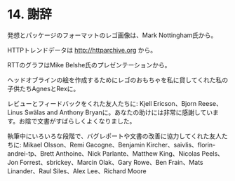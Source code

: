 # 14. 謝辞

発想とパッケージのフォーマットのレゴ画像は、Mark Nottingham氏から。

HTTPトレンドデータは http://httparchive.org から。

RTTのグラフはMike Belshe氏のプレゼンテーションから。

ヘッドオブラインの絵を作成するためにレゴのおもちゃを私に貸してくれた私の子供たちAgnesとRexに。

レビューとフィードバックをくれた友人たちに: Kjell Ericson、Bjorn Reese、Linus Swälas and Anthony Bryanに。あなたの助けには非常に感謝しています。お陰で文書がすばらしくよくなりました。

執筆中にいろいろな段階で、バグレポートや文書の改善に協力してくれた友人たちに: Mikael Olsson、Remi Gacogne、Benjamin Kircher、saivlis、florin-andrei-tp、Brett Anthoine、Nick Parlante、Matthew King、Nicolas Peels、Jon Forrest、sbrickey、Marcin Olak、Gary Rowe、Ben Frain、Mats Linander、Raul Siles、Alex Lee、Richard Moore
